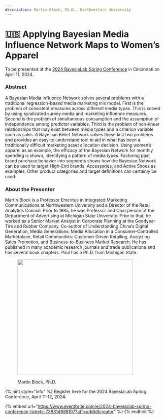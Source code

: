 ```yaml
---
description: Martin Block, Ph.D., Northwestern University
---
```


# 🇺🇸 Applying Bayesian Media Influence Network Maps to Women’s Apparel

To be presented at the [2024 BayesiaLab Spring Conference](./) in Cincinnati on April 11, 2024.

### Abstract

A Bayesian Media Influence Network solves several problems with a traditional regression-based media marketing mix model. First is the problem of consistent measures across different media types. This is solved by using syndicated survey media and marketing influence measures. Second is the problem of simultaneous consumption and the assumption of independence among predictor variables. Third is the problem of non-linear relationships that may exist between media types and a criterion variable such as sales. A Bayesian Belief Network solves these last two problems and provides an easy-to-understand tool to aid in what has been a traditionally difficult marketing asset allocation decision. Using women’s apparel as an example, the efficacy of the Bayesian Network for monthly spending is shown, identifying a pattern of media types. Factoring past brand purchase behavior into segments shows how the Bayesian Network can be used to target High-End brands, Accessories, and Active Shoes as examples. Other product categories and target definitions can certainly be used.

### About the Presenter

Martin Block is a Professor Emeritus in Integrated Marketing Communications at Northwestern University and a Director of the Retail Analytics Council. Prior to 1985, he was Professor and Chairperson of the Department of Advertising at Michigan State University. Prior to that, he worked as a Senior Market Analyst in Corporate Planning at the Goodyear Tire and Rubber Company. Co-author of Understanding China’s Digital Generation, Media Generations: Media Allocation in a Consumer-Controlled Marketplace, Retail Communities: Customer Driven Retailing, Analyzing Sales Promotion, and Business-to-Business Market Research. He has published in many academic research journals and trade publications and has several book chapters. Paul has a Ph.D. from Michigan State.

<figure><img src="https://res.cloudinary.com/dvr3obmlj/image/upload/v1710947982/Photo_2_amrtn7.webp" alt="" width="375"><figcaption><p>Martin Block, Ph.D.</p></figcaption></figure>

{% hint style="info" %}
Register here for the 2024 BayesiaLab Spring Conference, April 11-12, 2024:

{% embed url="https://www.eventbrite.com/e/2024-bayesialab-spring-conference-tickets-738314688107?aff=oddtdtcreator" %}
{% endhint %}
